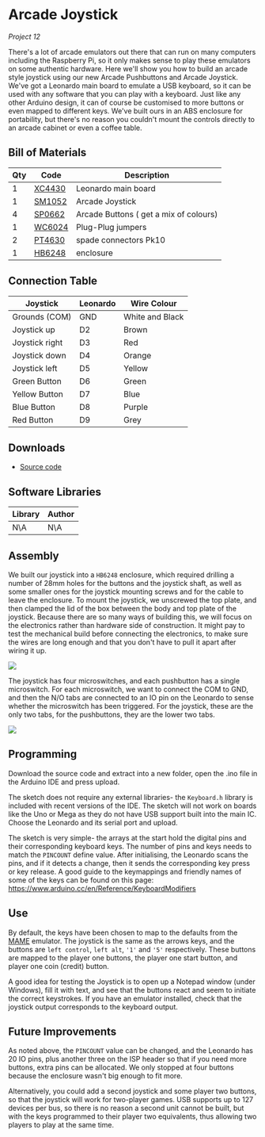 # Arcade Joystick
_Project 12_

There's a lot of arcade emulators out there that can run on many computers including the Raspberry Pi, so it only makes sense to play these emulators on some authentic hardware. Here we'll show you how to build an arcade style joystick using our new Arcade Pushbuttons and Arcade Joystick. We've got a Leonardo main board to emulate a USB keyboard, so it can be used with any software that you can play with a keyboard. Just like any other Arduino design, it can of course be customised to more buttons or even mapped to different keys. We've built ours in an ABS enclosure for portability, but there's no reason you couldn't mount the controls directly to an arcade cabinet or even a coffee table.

## Bill of Materials
| Qty | Code | Description |
| --- | --- | ---|
|1 | [XC4430](http://jaycar.com.au/p/XC4430) | Leonardo main board
|1 | [SM1052](http://jaycar.com.au/p/SM1052) | Arcade Joystick
|4 | [SP0662](http://jaycar.com.au/p/SP0662) | Arcade Buttons ( get a mix of colours)
|1 | [WC6024](http://jaycar.com.au/p/WC6024) | Plug-Plug jumpers
|2 | [PT4630](http://jaycar.com.au/p/PT4630) | spade connectors Pk10
|1 | [HB6248](http://jaycar.com.au/p/HB6248) | enclosure


## Connection Table
|Joystick|Leonardo|Wire Colour
| --- | --- | ---
|Grounds (COM)|GND|White and Black
|Joystick up|D2|Brown
|Joystick right|D3|Red
|Joystick down|D4|Orange
|Joystick left|D5|Yellow
|Green Button|D6|Green
|Yellow Button|D7|Blue
|Blue Button|D8|Purple
|Red Button|D9|Grey

## Downloads
* [Source code](..)

## Software Libraries
|Library | Author
| --- |---|
|N\A|N\A|



## Assembly
We built our joystick into a `HB6248` enclosure, which required drilling a number of 28mm holes for the buttons and the joystick shaft, as well as some smaller ones for the joystick mounting screws and for the cable to leave the enclosure. To mount the joystick, we unscrewed the top plate, and then clamped the lid of the box between the body and top plate of the joystick. Because there are so many ways of building this, we will focus on the electronics rather than hardware side of construction. It might pay to test the mechanical build before connecting the electronics, to make sure the wires are long enough and that you don't have to pull it apart after wiring it up.

![](../images/NPI00012a.jpg)

The joystick has four microswitches, and each pushbutton has a single microswitch. For each microswitch, we want to connect the COM to GND, and then the N/O tabs are connected to an IO pin on the Leonardo to sense whether the microswitch has been triggered. For the joystick, these are the only two tabs, for the pushbuttons, they are the lower two tabs.

![](../images/NPI00012b.jpg)


## Programming
Download the source code and extract into a new folder, open the .ino file in the Arduino IDE and press upload.

The sketch does not require any external libraries- the `Keyboard.h` library is included with recent versions of the IDE. The sketch will not work on boards like the Uno or Mega as they do not have USB support built into the main IC. Choose the Leonardo and its serial port and upload.

The sketch is very simple- the arrays at the start hold the digital pins and their corresponding keyboard keys. The number of pins and keys needs to match the `PINCOUNT` define value. After initialising, the Leonardo scans the pins, and if it detects a change, then it sends the corresponding key press or key release. A good guide to the keymappings and friendly names of some of the keys can be found on this page: https://www.arduino.cc/en/Reference/KeyboardModifiers


## Use
By default, the keys have been chosen to map to the defaults from the [MAME](http://mamedev.org/) emulator. The joystick is the same as the arrows keys, and the buttons are `left control`, `left alt`, `'1'` and `'5'` respectively. These buttons are mapped to the player one buttons, the player one start button, and player one coin (credit) button.

A good idea for testing the Joystick is to open up a Notepad window (under Windows), fill it with text, and see that the buttons react and seem to initiate the correct keystrokes. If you have an emulator installed, check that the joystick output corresponds to the keyboard output.

## Future Improvements

As noted above, the `PINCOUNT` value can be changed, and the Leonardo has 20 IO pins, plus another three on the ISP header so that if you need more buttons, extra pins can be allocated. We only stopped at four buttons because the enclosure wasn't big enough to fit more.

Alternatively, you could add a second joystick and some player two buttons, so that the joystick will work for two-player games. USB supports up to 127 devices per bus, so there is no reason a second unit cannot be built, but with the keys programmed to their player two equivalents, thus allowing two players to play at the same time.
